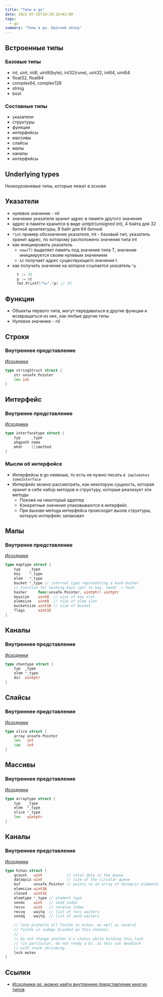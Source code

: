```yaml
---
title: "Типы в go"
date: 2022-07-25T10:29:15+03:00
tags:
  - go 
summary: "Типы в go. Краткий обзор"
---
```


## Встроенные типы 

### Базовые типы
- int, uint, int8, uint8(byte), int32(rune), uint32, int64, uint64
- float32, float64
- complex64, complex128
- string
- bool

### Составные типы
- указатели
- структуры
- функции
- интерфейсы 
- массивы
- слайсы
- мапы
- каналы
- интерфейсы

## Underlying types 
Низкоуровневые типы, которые лежат в основе 

## Указатели 
- нулевое значение - nil
- значение указателя хранит адрес в памяти другого значения
- адрес в памяти хранится в виде uintptr(unsigned int), 4 байта для 32 битной архитектуры, 8 байт для 64 битной
- `*int` пример обозначения указателя, int - базовый тип, указатель хранит адрес, по которому расположено значения типа int
- как инициировать указатель
  - `new(T)` выделяет память под значение типа T, значение инициируется своим нулевым значением
  - `&t` получает адрес существующего значения t
- как получить значение на которое ссылается указатель `*p`
  ```go
    t := 33 
    p := &t
    fmt.Printf("%v",*p) // 33
  ```
## Функции
- Объекты первого типа, могут передаваться в другие функции и возвращаться из них, как любые другие типы
- Нулевое значение - nil

## Строки 
### Внутреннее представление 
[Исходники](https://github.com/golang/go/blob/release-branch.go1.17/src/runtime/string.go#L229)
```go
type stringStruct struct {
	str unsafe.Pointer
	len int
}
```

## Интерфейс 
### Внутренне представление 
[Исходники](https://github.com/golang/go/blob/release-branch.go1.17/src/runtime/type.go#L366)
```go
type interfacetype struct {
	typ     _type
	pkgpath name
	mhdr    []imethod
}
```
### Мысли об интерфейсе 
- Интерфейсы в go неявные, то есть не нужно писать `A implemetes someInterface`
- Интерфейс можно рассмотреть, как некоторую сущность, которая хранит в себе набор методов и структуру, которые реализует эти методы
  - Похоже на некоторый адаптер
  - Конкретные значения упаковываются в интерфейс
  - При вызове метода интерфейса происходит вызов структуры, которую интерфейс запаковал

## Мапы 
### Внутренне представление 
[Исходники](https://github.com/golang/go/blob/release-branch.go1.17/src/runtime/type.go#L372)
```go
type maptype struct {
	typ    _type
	key    *_type
	elem   *_type
	bucket *_type // internal type representing a hash bucket
	// function for hashing keys (ptr to key, seed) -> hash
	hasher     func(unsafe.Pointer, uintptr) uintptr
	keysize    uint8  // size of key slot
	elemsize   uint8  // size of elem slot
	bucketsize uint16 // size of bucket
	flags      uint32
}
```

## Каналы 
### Внутреннеe представление 
[Исходники](https://github.com/golang/go/blob/release-branch.go1.17/src/runtime/type.go#L410)
```go
type chantype struct {
	typ  _type
	elem *_type
	dir  uintptr
}
```

## Слайсы
### Внутреннеe представление 
[Исходники](https://github.com/golang/go/blob/release-branch.go1.17/src/runtime/slice.go#L13)
```go
type slice struct {
	array unsafe.Pointer
	len   int
	cap   int
}
```

## Массивы
### Внутреннеe представление 
[Исходники](https://github.com/golang/go/blob/release-branch.go1.17/src/runtime/type.go#L403)
```go
type arraytype struct {
	typ   _type
	elem  *_type
	slice *_type
	len   uintptr
}
```

## Каналы
### Внутреннеe представление 
[Исходники](https://github.com/golang/go/blob/release-branch.go1.17/src/runtime/chan.go#L32)
```go
type hchan struct {
	qcount   uint           // total data in the queue
	dataqsiz uint           // size of the circular queue
	buf      unsafe.Pointer // points to an array of dataqsiz elements
	elemsize uint16
	closed   uint32
	elemtype *_type // element type
	sendx    uint   // send index
	recvx    uint   // receive index
	recvq    waitq  // list of recv waiters
	sendq    waitq  // list of send waiters

	// lock protects all fields in hchan, as well as several
	// fields in sudogs blocked on this channel.
	//
	// Do not change another G's status while holding this lock
	// (in particular, do not ready a G), as this can deadlock
	// with stack shrinking.
	lock mutex
}
```


## Ссылки 
- [Исходники go, можно найти внутреннее представление многих типов](https://github.com/golang/go/blob/release-branch.go1.17/src/runtime/type.go#L631)

